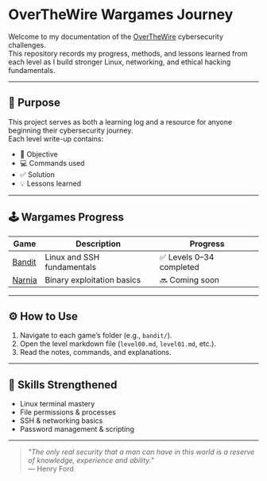 # OverTheWire Wargames Journey

Welcome to my documentation of the [OverTheWire](https://overthewire.org/wargames/) cybersecurity challenges.  
This repository records my progress, methods, and lessons learned from each level as I build stronger Linux, networking, and ethical hacking fundamentals.

---

## 🎯 Purpose
This project serves as both a learning log and a resource for anyone beginning their cybersecurity journey.  
Each level write-up contains:
- 🧩 Objective  
- 💻 Commands used  
- ✅ Solution  
- 💡 Lessons learned  

---

## 🕹️ Wargames Progress

| Game | Description | Progress |
|------|--------------|-----------|
| [Bandit](./bandit/README.md) | Linux and SSH fundamentals | ✅ Levels 0–34 completed |
| [Narnia](./narnia/README.md) | Binary exploitation basics | 🔜 Coming soon |

---

## ⚙️ How to Use
1. Navigate to each game’s folder (e.g., `bandit/`).
2. Open the level markdown file (`level00.md`, `level01.md`, etc.).
3. Read the notes, commands, and explanations.

---

## 🧠 Skills Strengthened
- Linux terminal mastery  
- File permissions & processes  
- SSH & networking basics  
- Password management & scripting  

---

> *"The only real security that a man can have in this world is a reserve of knowledge, experience and ability."*  
> — Henry Ford
